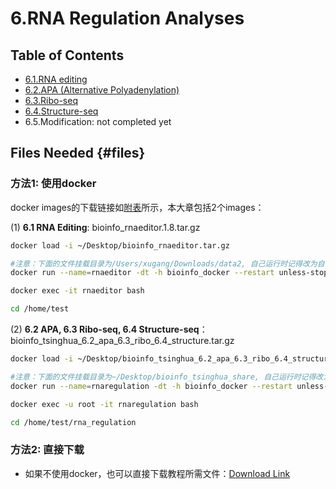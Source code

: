 # 6.RNA Regulation Analyses

## Table of Contents

* [6.1.RNA editing](rna_editing.md)
* [6.2.APA \(Alternative Polyadenylation\)](apa.md)
* [6.3.Ribo-seq](ribo_seq.md)
* [6.4.Structure-seq](structure_seq.md)
* 6.5.Modification: not completed yet

## Files Needed {#files}

### 方法1: 使用docker

docker images的下载链接如[附表](../../appendix/appendix-iv.-teaching.md#teaching-docker)所示，本大章包括2个images：

(1) **6.1 RNA Editing**: bioinfo_rnaeditor.1.8.tar.gz


```bash
docker load -i ~/Desktop/bioinfo_rnaeditor.tar.gz

#注意：下面的文件挂载目录为/Users/xugang/Downloads/data2, 自己运行时记得改为自己新建的一个目录名称。
docker run --name=rnaeditor -dt -h bioinfo_docker --restart unless-stopped -v /Users/xugang/Downloads/data2:/data2 gangxu/rnaeditor:1.8

docker exec -it rnaeditor bash

cd /home/test
```


(2) **6.2 APA, 6.3 Ribo-seq, 6.4 Structure-seq**：bioinfo_tsinghua_6.2_apa_6.3_ribo_6.4_structure.tar.gz

```bash
docker load -i ~/Desktop/bioinfo_tsinghua_6.2_apa_6.3_ribo_6.4_structure.tar.gz

#注意：下面的文件挂载目录为~/Desktop/bioinfo_tsinghua_share, 自己运行时记得改为自己新建的一个目录名称。
docker run --name=rnaregulation -dt -h bioinfo_docker --restart unless-stopped -v ~/Desktop/bioinfo_tsinghua_share:/home/test/share gangxu/bioinfo_tsinghua_6.2_apa_6.3_ribo_6.4_structure:latest

docker exec -u root -it rnaregulation bash

cd /home/test/rna_regulation
```


### 方法2: 直接下载

* 如果不使用docker，也可以直接下载教程所需文件：[Download Link](https://github.com/lulab/teaching_book/tree/master/files/PART_III/6.RNA_Regulation)

